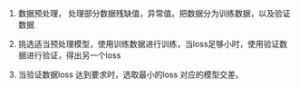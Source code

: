 

1. 数据预处理， 处理部分数据残缺值，异常值。把数据分为训练数据，以及验证数据

2. 挑选适当预处理模型，使用训练数据进行训练，当loss足够小时，使用验证数据进行验证，得出另一个loss
3.  当验证数据loss 达到要求时，选取最小的loss 对应的模型交差。